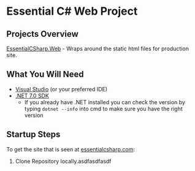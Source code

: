 # Essential C# Web Project

## Projects Overview

[EssentialCSharp.Web](https://github.com/IntelliTect/EssentialCSharpManuscript/tree/main/Utilities/EssentialCSharp.Web) - Wraps around the static html files for production site.

## What You Will Need

- [Visual Studio](https://visualstudio.microsoft.com/) (or your preferred IDE)
- [.NET 7.0 SDK](https://dotnet.microsoft.com/en-us/download)
  - If you already have .NET installed you can check the version by typing `dotnet --info` into cmd to make sure you have the right version

## Startup Steps

To get the site that is seen at [essentialcsharp.com](https://essentialcsharp.com/):

1. Clone Repository locally.asdfasdfasdf